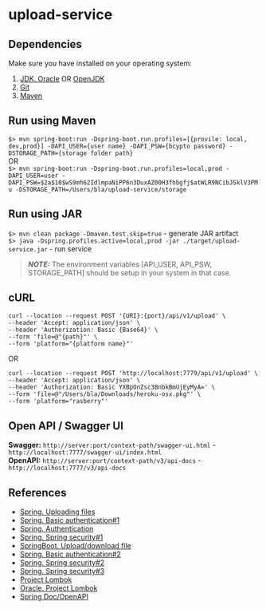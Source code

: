 # upload-service

## Dependencies
Make sure you have installed on your operating system:<br/>
1. [JDK. Oracle](http://www.java.com/) OR [OpenJDK](https://jdk.java.net/archive/)
2. [Git](https://git-scm.com/)
3. [Maven](https://maven.apache.org/)


## Run using Maven

`$> mvn spring-boot:run -Dspring-boot.run.profiles=[{provile: local, dev,prod}] -DAPI_USER={user name} -DAPI_PSW={bcypto password} -DSTORAGE_PATH={storage folder path}`</br>
OR</br>
`$> mvn spring-boot:run -Dspring-boot.run.profiles=local,prod -DAPI_USER=user -DAPI_PSW=$2a$10$wS9mh62IdlmpaNiPP6n3DuxAZ00H3fhbgfj$atWLR9NCibJSklV3PMu -DSTORAGE_PATH=/Users/bla/upload-service/storage`

## Run using JAR
`$> mvn clean package -Dmaven.test.skip=true` - generate JAR artifact</br>
`$> java -Dspring.profiles.active=local,prod -jar ./target/upload-service.jar` - run service</br>
> **_NOTE:_** The environment variables [API_USER, API_PSW, STORAGE_PATH] should be setup in your system in that case. 


## cURL

```shell
curl --location --request POST '{URI}:{port}/api/v1/upload' \
--header 'Accept: application/json' \
--header 'Authorization: Basic {Base64}' \
--form 'file=@"{path}"' \
--form 'platform="{platform name}"'
```

OR

```shell
curl --location --request POST 'http://localhost:7779/api/v1/upload' \
--header 'Accept: application/json' \
--header 'Authorization: Basic YXBpOnZsc3BnbkBmUjEyMyA=' \
--form 'file=@"/Users/bla/Downloads/heroku-osx.pkg"' \
--form 'platform="rasberry"'
```


## Open API / Swagger UI

**Swagger:** `http://server:port/context-path/swagger-ui.html` - `http://localhost:7777/swagger-ui/index.html` </br>
**OpenAPI:** `http://server:port/context-path/v3/api-docs` - `http://localhost:7777/v3/api-docs`


## References
* [Spring. Uploading files](https://spring.io/guides/gs/uploading-files/)
* [Spring. Basic authentication#1](https://www.baeldung.com/spring-security-basic-authentication)
* [Spring. Authentication](https://docs.spring.io/spring-security/reference/servlet/authentication/passwords/basic.html)
* [Spring. Spring security#1](https://www.javadevjournal.com/spring/basic-authentication-with-spring-security/)
* [SpringBoot. Upload/download file](https://dzone.com/articles/java-springboot-rest-api-to-uploaddownload-file-on)
* [Spring. Basic authentication#2](https://howtodoinjava.com/spring-boot2/security-rest-basic-auth-example/)
* [Spring. Spring security#2](https://howtodoinjava.com/spring-security/http-basic-authentication-example/)
* [Spring. Spring security#3](https://spring.io/blog/2017/11/01/spring-security-5-0-0-rc1-released#password-storage-format)
* [Project Lombok](https://projectlombok.org/)
* [Oracle. Project Lombok](https://www.oracle.com/corporate/features/project-lombok.html)
* [Spring Doc/OpenAPI](https://springdoc.org/#getting-started)

